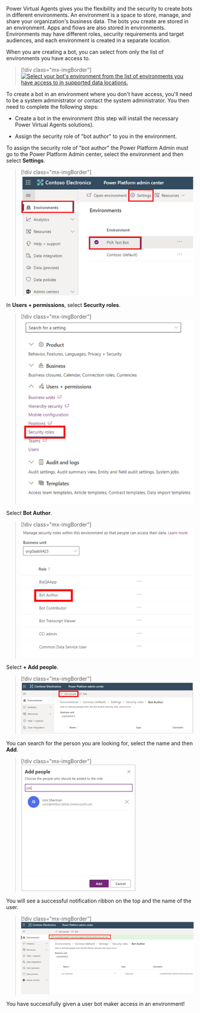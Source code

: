 Power Virtual Agents gives you the flexibility and the security to create bots in different environments. An environment is a space to store, manage, and share your organization\'s business data. The bots you create are stored in an environment. Apps and flows are also stored in environments. Environments may have different roles, security requirements and target audiences, and each environment is created in a separate location.

When you are creating a bot, you can select from only the list of environments you have access to.

> [!div class="mx-imgBorder"]
> [![Select your bot's environment from the list of environments you have access to in supported data locations.](../media/select-environment.png)](../media/select-environment.png#lightbox)

To create a bot in an environment where you don't have access, you'll need to be a system administrator or contact the system administrator. You then need to complete the following steps:

- Create a bot in the environment (this step will install the necessary Power Virtual Agents solutions).

- Assign the security role of "bot author" to you in the environment.

To assign the security role of "bot author" the Power Platform Admin must go to the Power Platform Admin center, select the environment and then select **Settings**.

> [!div class="mx-imgBorder"]
> [![Power Platform admin center with the Environments tab selected and the Settings button selected.](../media/environment-pva-settings.png)](../media/environment-pva-settings.png#lightbox)

In **Users + permissions**, select **Security roles**.

> [!div class="mx-imgBorder"]
> [![Settings with the Users + permissions section expanded and Security roles highlighted in that section.](../media/security-roles.png)](../media/security-roles.png#lightbox)

Select **Bot Author**.

> [!div class="mx-imgBorder"]
> [![The list of Roles with Bot Author highlighted.](../media/select-bot-author.png)](../media/select-bot-author.png#lightbox)

Select **+ Add people**.

> [!div class="mx-imgBorder"]
> [![Power Platform admin center open to Environments > Contoso (default) > Settings > Security roles > Bot Author with the Add People button highlighted.](../media/add-people.png)](../media/add-people.png#lightbox)

You can search for the person you are looking for, select the name and then **Add**.

> [!div class="mx-imgBorder"]
> [![Choose the people who should be added to the role.](../media/add-person.png)](../media/add-person.png#lightbox)

You will see a successful notification ribbon on the top and the name of the user.

> [!div class="mx-imgBorder"]
> [![Message showing "Successfully added 1 user and 0 teams to the Bot Author security role."](../media/sucess-add-user-security-role.png)](../media/sucess-add-user-security-role.png#lightbox)

You have successfully given a user bot maker access in an environment!
